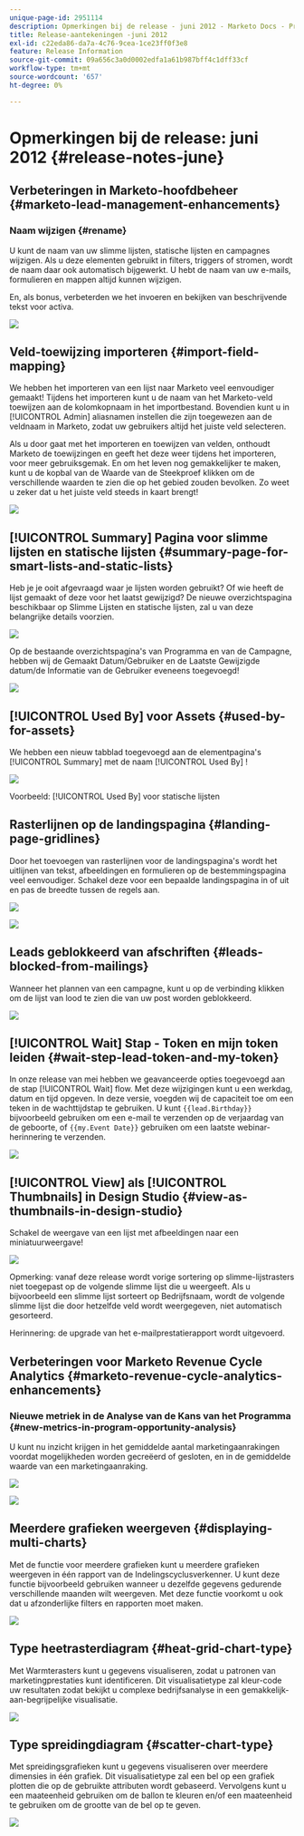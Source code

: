 ```yaml
---
unique-page-id: 2951114
description: Opmerkingen bij de release - juni 2012 - Marketo Docs - Productdocumentatie
title: Release-aantekeningen -juni 2012
exl-id: c22eda86-da7a-4c76-9cea-1ce23ff0f3e8
feature: Release Information
source-git-commit: 09a656c3a0d0002edfa1a61b987bff4c1dff33cf
workflow-type: tm+mt
source-wordcount: '657'
ht-degree: 0%

---
```


# Opmerkingen bij de release: juni 2012 {#release-notes-june}

## Verbeteringen in Marketo-hoofdbeheer {#marketo-lead-management-enhancements}

### Naam wijzigen {#rename}

U kunt de naam van uw slimme lijsten, statische lijsten en campagnes wijzigen. Als u deze elementen gebruikt in filters, triggers of stromen, wordt de naam daar ook automatisch bijgewerkt. U hebt de naam van uw e-mails, formulieren en mappen altijd kunnen wijzigen.

En, als bonus, verbeterden we het invoeren en bekijken van beschrijvende tekst voor activa.

![](assets/image2014-9-23-10-3a23-3a10.png)

## Veld-toewijzing importeren {#import-field-mapping}

We hebben het importeren van een lijst naar Marketo veel eenvoudiger gemaakt! Tijdens het importeren kunt u de naam van het Marketo-veld toewijzen aan de kolomkopnaam in het importbestand. Bovendien kunt u in [!UICONTROL Admin] aliasnamen instellen die zijn toegewezen aan de veldnaam in Marketo, zodat uw gebruikers altijd het juiste veld selecteren.

Als u door gaat met het importeren en toewijzen van velden, onthoudt Marketo de toewijzingen en geeft het deze weer tijdens het importeren, voor meer gebruiksgemak. En om het leven nog gemakkelijker te maken, kunt u de kopbal van de Waarde van de Steekproef klikken om de verschillende waarden te zien die op het gebied zouden bevolken. Zo weet u zeker dat u het juiste veld steeds in kaart brengt!

![](assets/image2014-9-23-10-3a23-3a27.png)

## [!UICONTROL Summary] Pagina voor slimme lijsten en statische lijsten {#summary-page-for-smart-lists-and-static-lists}

Heb je je ooit afgevraagd waar je lijsten worden gebruikt? Of wie heeft de lijst gemaakt of deze voor het laatst gewijzigd? De nieuwe overzichtspagina beschikbaar op Slimme Lijsten en statische lijsten, zal u van deze belangrijke details voorzien.

![](assets/image2014-9-23-10-3a23-3a40.png)

Op de bestaande overzichtspagina&#39;s van Programma en van de Campagne, hebben wij de Gemaakt Datum/Gebruiker en de Laatste Gewijzigde datum/de Informatie van de Gebruiker eveneens toegevoegd!

![](assets/image2014-9-23-10-3a23-3a54.png)

## [!UICONTROL Used By] voor Assets {#used-by-for-assets}

We hebben een nieuw tabblad toegevoegd aan de elementpagina&#39;s [!UICONTROL Summary] met de naam [!UICONTROL Used By] !

![](assets/image2014-9-23-10-3a24-3a5.png)

Voorbeeld: [!UICONTROL Used By] voor statische lijsten

## Rasterlijnen op de landingspagina {#landing-page-gridlines}

Door het toevoegen van rasterlijnen voor de landingspagina&#39;s wordt het uitlijnen van tekst, afbeeldingen en formulieren op de bestemmingspagina veel eenvoudiger. Schakel deze voor een bepaalde landingspagina in of uit en pas de breedte tussen de regels aan.

![](assets/image2014-9-23-10-3a24-3a19.png)

![](assets/image2014-9-23-10-3a24-3a33.png)

## Leads geblokkeerd van afschriften {#leads-blocked-from-mailings}

Wanneer het plannen van een campagne, kunt u op de verbinding klikken om de lijst van lood te zien die van uw post worden geblokkeerd.

![](assets/image2014-9-23-10-3a24-3a51.png)

## [!UICONTROL Wait] Stap - Token en mijn token leiden {#wait-step-lead-token-and-my-token}

In onze release van mei hebben we geavanceerde opties toegevoegd aan de stap [!UICONTROL Wait] flow. Met deze wijzigingen kunt u een werkdag, datum en tijd opgeven. In deze versie, voegden wij de capaciteit toe om een teken in de wachttijdstap te gebruiken. U kunt `{{lead.Birthday}}` bijvoorbeeld gebruiken om een e-mail te verzenden op de verjaardag van de geboorte, of `{{my.Event Date}}` gebruiken om een laatste webinar-herinnering te verzenden.

![](assets/image2014-9-23-10-3a25-3a57.png)

## [!UICONTROL View] als [!UICONTROL Thumbnails] in Design Studio {#view-as-thumbnails-in-design-studio}

Schakel de weergave van een lijst met afbeeldingen naar een miniatuurweergave!

![](assets/image2014-9-23-10-3a26-3a13.png)

Opmerking: vanaf deze release wordt vorige sortering op slimme-lijstrasters niet toegepast op de volgende slimme lijst die u weergeeft. Als u bijvoorbeeld een slimme lijst sorteert op Bedrijfsnaam, wordt de volgende slimme lijst die door hetzelfde veld wordt weergegeven, niet automatisch gesorteerd.

Herinnering: de upgrade van het e-mailprestatierapport wordt uitgevoerd.

## Verbeteringen voor Marketo Revenue Cycle Analytics {#marketo-revenue-cycle-analytics-enhancements}

### Nieuwe metriek in de Analyse van de Kans van het Programma  {#new-metrics-in-program-opportunity-analysis}

U kunt nu inzicht krijgen in het gemiddelde aantal marketingaanrakingen voordat mogelijkheden worden gecreëerd of gesloten, en in de gemiddelde waarde van een marketingaanraking.

![](assets/image2014-9-23-10-3a26-3a30.png)

![](assets/image2014-9-23-10-3a26-3a41.png)

## Meerdere grafieken weergeven {#displaying-multi-charts}

Met de functie voor meerdere grafieken kunt u meerdere grafieken weergeven in één rapport van de Indelingscyclusverkenner. U kunt deze functie bijvoorbeeld gebruiken wanneer u dezelfde gegevens gedurende verschillende maanden wilt weergeven. Met deze functie voorkomt u ook dat u afzonderlijke filters en rapporten moet maken.

![](assets/image2014-9-23-10-3a27-3a41.png)

## Type heetrasterdiagram  {#heat-grid-chart-type}

Met Warmterasters kunt u gegevens visualiseren, zodat u patronen van marketingprestaties kunt identificeren. Dit visualisatietype zal kleur-code uw resultaten zodat bekijkt u complexe bedrijfsanalyse in een gemakkelijk-aan-begrijpelijke visualisatie.

![](assets/image2014-9-23-10-3a28-3a21.png)

## Type spreidingdiagram  {#scatter-chart-type}

Met spreidingsgrafieken kunt u gegevens visualiseren over meerdere dimensies in één grafiek. Dit visualisatietype zal een bel op een grafiek plotten die op de gebruikte attributen wordt gebaseerd. Vervolgens kunt u een maateenheid gebruiken om de ballon te kleuren en/of een maateenheid te gebruiken om de grootte van de bel op te geven.

![](assets/image2014-9-23-10-3a29-3a7.png)
